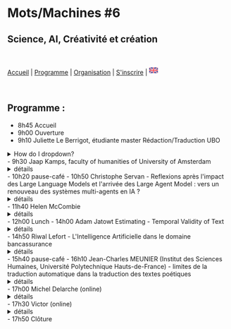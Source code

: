 # Mots/Machines #6 
## Science, AI, Créativité et création

<br>

[Accueil](https://motsmachines.github.io/2024/fr) | [Programme](https://motsmachines.github.io/2024/fr/program) | [Organisation](https://motsmachines.github.io/2024/fr/orga) | [S'inscrire](https://motsmachines.github.io/2024/fr/registration) | [<img src="EN.png" width="20">](https://motsmachines.github.io/2024/en/program)

<br>

## Programme :

- 8h45 Accueil
- 9h00 Ouverture
- 9h10 Juliette Le Berrigot, étudiante master Rédaction/Traduction UBO
<details>
<summary>How do I dropdown?</summary>
<br>
This is how you dropdown.
</details>
- 9h30 Jaap Kamps, faculty of humanities of University of Amsterdam
          <br><details><summary> détails </summary>aaaaaa</details>
- 10h20 pause-café
- 10h50 Christophe Servan - Reflexions après l'impact des Large Language Models et l'arrivée des Large Agent Model : vers un renouveau des systèmes multi-agents en IA ?
          <br><details><summary> détails </summary>aaaaaa</details>
- 11h40 Helen McCombie
          <br><details><summary> détails </summary>aaaaaa</details>
- 12h00 Lunch
- 14h00 Adam Jatowt Estimating - Temporal Validity of Text
          <br><details><summary> détails </summary>aaaaaa</details>
- 14h50 Riwal Lefort - L'Intelligence Artificielle dans le domaine bancassurance
          <br><details><summary> détails </summary>aaaaaa</details>
- 15h40 pause-café
- 16h10 Jean-Charles MEUNIER (Institut des Sciences Humaines, Université Polytechnique Hauts-de-France) - limites de la traduction automatique dans la traduction des textes poétiques
          <br><details><summary> détails </summary>aaaaaa</details>
- 17h00 Michel Delarche (online)
          <br><details><summary> détails </summary>aaaaaa</details>
- 17h30 Victor (online)
          <br><details><summary> détails </summary>aaaaaa</details>
- 17h50 Clôture

